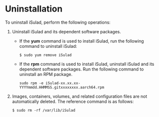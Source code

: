 # Uninstallation<a name="EN-US_TOPIC_0184808050"></a>

To uninstall iSulad, perform the following operations:

1.  Uninstall iSulad and its dependent software packages.
    -   If the  **yum**  command is used to install iSulad, run the following command to uninstall iSulad:

        ```
        $ sudo yum remove iSulad
        ```

    -   If the  **rpm**  command is used to install iSulad, uninstall iSulad and its dependent software packages. Run the following command to uninstall an RPM package.

        ```
        sudo rpm -e iSulad-xx.xx.xx-YYYYmmdd.HHMMSS.gitxxxxxxxx.aarch64.rpm
        ```

2.  Images, containers, volumes, and related configuration files are not automatically deleted. The reference command is as follows:

    ```
    $ sudo rm -rf /var/lib/iSulad
    ```


